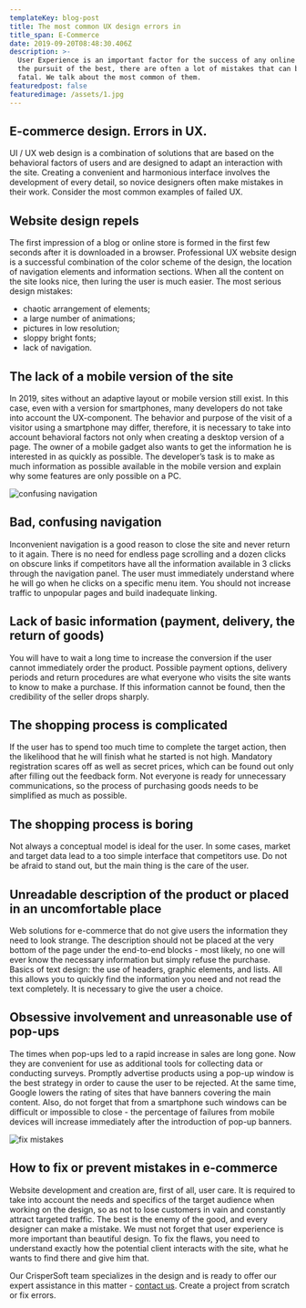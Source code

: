 ```yaml
---
templateKey: blog-post
title: The most common UX design errors in
title_span: E-Commerce
date: 2019-09-20T08:48:30.406Z
description: >-
  User Experience is an important factor for the success of any online store. In
  the pursuit of the best, there are often a lot of mistakes that can become
  fatal. We talk about the most common of them.
featuredpost: false
featuredimage: /assets/1.jpg
---
```

## E-commerce design. Errors in UX.

UI / UX web design is a combination of solutions that are based on the behavioral factors of users and are designed to adapt an interaction with the site. Creating a convenient and harmonious interface involves the development of every detail, so novice designers often make mistakes in their work. Consider the most common examples of failed UX.

## Website design repels

The first impression of a blog or online store is formed in the first few seconds after it is downloaded in a browser. Professional UX website design is a successful combination of the color scheme of the design, the location of navigation elements and information sections. When all the content on the site looks nice, then luring the user is much easier. The most serious design mistakes:

* chaotic arrangement of elements;
* a large number of animations;
* pictures in low resolution;
* sloppy bright fonts;
* lack of navigation.

## The lack of a mobile version of the site

In 2019, sites without an adaptive layout or mobile version still exist. In this case, even with a version for smartphones, many developers do not take into account the UX-component. The behavior and purpose of the visit of a visitor using a smartphone may differ, therefore, it is necessary to take into account behavioral factors not only when creating a desktop version of a page. The owner of a mobile gadget also wants to get the information he is interested in as quickly as possible. The developer’s task is to make as much information as possible available in the mobile version and explain why some features are only possible on a PC.

![confusing navigation](/assets/img2.jpg "Image 2")

## Bad, confusing navigation

Inconvenient navigation is a good reason to close the site and never return to it again. There is no need for endless page scrolling and a dozen clicks on obscure links if competitors have all the information available in 3 clicks through the navigation panel. The user must immediately understand where he will go when he clicks on a specific menu item. You should not increase traffic to unpopular pages and build inadequate linking.

## Lack of basic information (payment, delivery, the return of goods)

You will have to wait a long time to increase the conversion if the user cannot immediately order the product. Possible payment options, delivery periods and return procedures are what everyone who visits the site wants to know to make a purchase. If this information cannot be found, then the credibility of the seller drops sharply.

## The shopping process is complicated

If the user has to spend too much time to complete the target action, then the likelihood that he will finish what he started is not high. Mandatory registration scares off as well as secret prices, which can be found out only after filling out the feedback form. Not everyone is ready for unnecessary communications, so the process of purchasing goods needs to be simplified as much as possible.

## The shopping process is boring

Not always a conceptual model is ideal for the user. In some cases, market and target data lead to a too simple interface that competitors use. Do not be afraid to stand out, but the main thing is the care of the user.

## Unreadable description of the product or placed in an uncomfortable place

Web solutions for e-commerce that do not give users the information they need to look strange. The description should not be placed at the very bottom of the page under the end-to-end blocks - most likely, no one will ever know the necessary information but simply refuse the purchase. Basics of text design: the use of headers, graphic elements, and lists. All this allows you to quickly find the information you need and not read the text completely. It is necessary to give the user a choice.

## Obsessive involvement and unreasonable use of pop-ups

The times when pop-ups led to a rapid increase in sales are long gone. Now they are convenient for use as additional tools for collecting data or conducting surveys. Promptly advertise products using a pop-up window is the best strategy in order to cause the user to be rejected. At the same time, Google lowers the rating of sites that have banners covering the main content. Also, do not forget that from a smartphone such windows can be difficult or impossible to close - the percentage of failures from mobile devices will increase immediately after the introduction of pop-up banners.

![fix mistakes ](/assets/img3.jpg "Image 3")

## How to fix or prevent mistakes in e-commerce

Website development and creation are, first of all, user care. It is required to take into account the needs and specifics of the target audience when working on the design, so as not to lose customers in vain and constantly attract targeted traffic. The best is the enemy of the good, and every designer can make a mistake. We must not forget that user experience is more important than beautiful design. To fix the flaws, you need to understand exactly how the potential client interacts with the site, what he wants to find there and give him that.

Our CrisperSoft team specializes in the design and is ready to offer our expert assistance in this matter - [contact us](https://crispersoft.com/contacts/). Create a project from scratch or fix errors.

